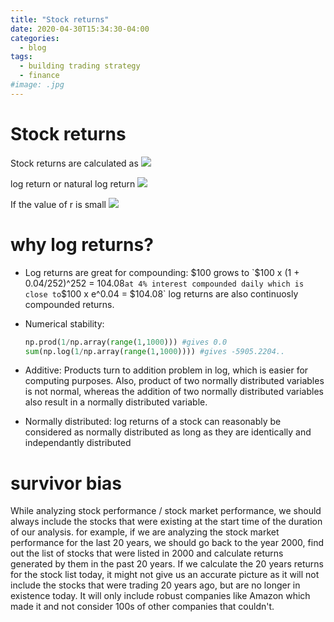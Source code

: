 ```yaml
---
title: "Stock returns"
date: 2020-04-30T15:34:30-04:00
categories:
  - blog
tags:
  - building trading strategy
  - finance
#image: .jpg
---
```


# Stock returns
Stock returns are calculated as <img src = "https://latex.codecogs.com/svg.latex? r = \frac{P_t - P_{t-1}}{P_{t-1}}"> 

log return or natural log return <img src = "https://latex.codecogs.com/svg.latex? R = \ln\frac{P_t}{P_{t-1}}"> 

If the value of r is small <img src = "https://latex.codecogs.com/svg.latex? |r| << 1, \ln(r+1) ~ r">  

# why log returns?

* Log returns are great for compounding:
$100 grows to `$100 x (1 + 0.04/252)^252 = 104.08` at 4% interest compounded daily
which is close to `$100 x e^0.04 = $104.08`
log returns are also continuosly compounded returns.


* Numerical stability:

    ```python
    np.prod(1/np.array(range(1,1000))) #gives 0.0
    sum(np.log(1/np.array(range(1,1000)))) #gives -5905.2204..
    ```



* Additive:
Products turn to addition problem in log, which is easier for computing purposes. Also, product of two normally distributed variables is not normal, whereas the addition of two normally distributed variables also result in a normally distributed variable.


* Normally distributed:
log returns of a stock can reasonably be considered as normally distributed as long as they are identically and independantly distributed

# survivor bias

While analyzing stock performance / stock market performance, we should always include the stocks that were existing at the start time of the duration of our analysis. for example, if we are analyzing the stock market performance for the last 20 years, we should go back to the year 2000, find out the list of stocks that were listed in 2000 and calculate returns generated by them in the past 20 years. If we calculate the 20 years returns for the stock list today, it might not give us an accurate picture as it will not include the stocks that were trading 20 years ago, but are no longer in existence today. It will only include robust companies like Amazon which made it and not consider 100s of other companies that couldn't. 



